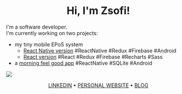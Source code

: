 <div>
  <h1 align="center">Hi, I'm Zsofi!</h1>
</div>

I'm a software developer.  
I'm currently working on two projects:
* my tiny mobile EPoS system
  * [React Native version](https://github.com/ZsofiaS/GreenFoodtruck)  #ReactNative #Redux #Firebase #Android
  * [React version](https://github.com/ZsofiaS/GreenFoodTruck-React) #React #Redux #Firebase #Recharts #Sass
* a [morning feel good app](https://github.com/ZsofiaS/MorningApp) #ReactNative #SQLite #Android


![](https://img.shields.io/badge/AVAILABLE_TO_WORK-YES-<brightgreen>)

<div>
  <p align="center">
    <a href="https://www.linkedin.com/in/zsofia-szonyi-34b8b6b6/">LINKEDIN</a> •
    <a href="https://zsofi.co.uk">PERSONAL WEBSITE</a> •
    <a href="https://zsofi.surge.sh">BLOG</a>
  </p>
</div>
